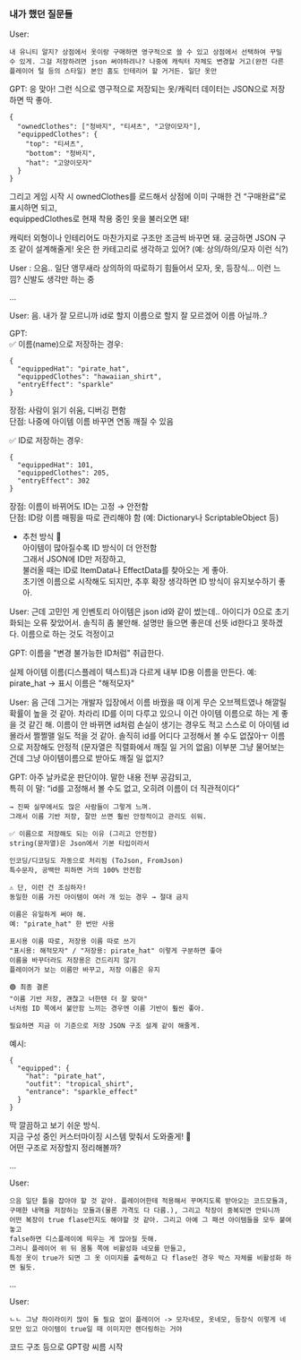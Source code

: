 ### 내가 했던 질문들 

User:  
```
내 유니티 알지? 상점에서 옷이랑 구매하면 영구적으로 쓸 수 있고 상점에서 선택하여 꾸밀 수 있게. 그걸 저장하려면 json 써야하려나? 나중에 캐릭터 자체도 변경할 거고(완전 다른 플레이어 털 등의 스타일) 본인 홈도 인테리어 할 거거든. 일단 옷만 
```
  
GPT: 응 맞아! 그런 식으로 영구적으로 저장되는 옷/캐릭터 데이터는 JSON으로 저장하면 딱 좋아.  
```
{
  "ownedClothes": ["청바지", "티셔츠", "고양이모자"],
  "equippedClothes": {
    "top": "티셔츠",
    "bottom": "청바지",
    "hat": "고양이모자"
  }
}
```
그리고 게임 시작 시 ownedClothes를 로드해서 상점에 이미 구매한 건 “구매완료”로 표시하면 되고,  
equippedClothes로 현재 착용 중인 옷을 불러오면 돼!  
  
캐릭터 외형이나 인테리어도 마찬가지로 구조만 조금씩 바꾸면 돼. 궁금하면 JSON 구조 같이 설계해줄게! 옷은 한 카테고리로 생각하고 있어? (예: 상의/하의/모자 이런 식?)  
  
User : 으음.. 일단 앵무새라 상의하의 따로하기 힘들어서 모자, 옷, 등장식... 이런 느낌? 신발도 생각만 하는 중  
  
...  
  
User: 음. 내가 잘 모르니까 id로 할지 이름으로 할지 잘 모르겠어 이름 아닐까..?  
  
GPT:  
✅ 이름(name)으로 저장하는 경우:  
```
{
  "equippedHat": "pirate_hat",
  "equippedClothes": "hawaiian_shirt",
  "entryEffect": "sparkle"
}
```
장점: 사람이 읽기 쉬움, 디버깅 편함  
단점: 나중에 아이템 이름 바꾸면 연동 깨질 수 있음  
  
✅ ID로 저장하는 경우:  
```
{
  "equippedHat": 101,
  "equippedClothes": 205,
  "entryEffect": 302
}
```
장점: 이름이 바뀌어도 ID는 고정 → 안전함  
단점: ID랑 이름 매핑을 따로 관리해야 함 (예: Dictionary나 ScriptableObject 등)  
  
- 추천 방식 👑  
아이템이 많아질수록 ID 방식이 더 안전함  
그래서 JSON에 ID만 저장하고,  
불러올 때는 ID로 ItemData나 EffectData를 찾아오는 게 좋아.  
초기엔 이름으로 시작해도 되지만, 추후 확장 생각하면 ID 방식이 유지보수하기 좋아.  
  
User: 근데 고민인 게 인벤토리 아이템은 json id와 같이 썼는데.. 아이디가 0으로 초기화되는 오류 잦았어서. 솔직히 좀 불안해. 설명만 들으면 좋은데 선뜻 id한다고 못하겠다. 이름으로 하는 것도 걱정이고  
  
GPT: 이름을 "변경 불가능한 ID처럼" 취급한다.  
  
실제 아이템 이름(디스플레이 텍스트)과 다르게 내부 ID용 이름을 만든다. 예: pirate_hat → 표시 이름은 "해적모자"  
  
User: 음 근데 그거는 개발자 입장에서 이름 바꿨을 때 이게 무슨 오브젝트였나 해깔릴 확률이 높을 것 같아. 차라리 ID를 이미 다루고 있으니 이건 아이템 이름으로 하는 게 좋을 것 같긴 해. 이름이 안 바뀌면 id처럼 손실이 생기는 경우도 적고 스스로 이 아이템 id몰라서 쩔쩔맬 일도 적을 것 같아. 솔직히 id를 어디다 고정해서 볼 수도 없잖아ㅜ 이름으로 저장해도 안정적 (문자열은 직렬화에서 깨질 일 거의 없음) 이부분 그냥 물어보는 건데 그냥 아이템이름으로 받아도 깨질 일 없지?  
  
GPT: 아주 날카로운 판단이야. 말한 내용 전부 공감되고,  
특히 이 말: “id를 고정해서 볼 수도 없고, 오히려 이름이 더 직관적이다”  

```
→ 진짜 실무에서도 많은 사람들이 그렇게 느껴.  
그래서 이름 기반 저장, 잘만 쓰면 훨씬 안정적이고 관리도 쉬워.  
  
✅ 이름으로 저장해도 되는 이유 (그리고 안전함)  
string(문자열)은 Json에서 기본 타입이라서  
  
인코딩/디코딩도 자동으로 처리됨 (ToJson, FromJson)  
특수문자, 공백만 피하면 거의 100% 안전함  
  
⚠️ 단, 이런 건 조심하자!  
동일한 이름 가진 아이템이 여러 개 있는 경우 → 절대 금지  
  
이름은 유일하게 써야 해.  
예: "pirate_hat" 한 번만 사용  
  
표시용 이름 따로, 저장용 이름 따로 쓰기  
"표시용: 해적모자" / "저장용: pirate_hat" 이렇게 구분하면 좋아  
이름을 바꾸더라도 저장용은 건드리지 않기  
플레이어가 보는 이름만 바꾸고, 저장 이름은 유지  
  
🟢 최종 결론  
"이름 기반 저장, 괜찮고 너한텐 더 잘 맞아"  
너처럼 ID 쪽에서 불안함 느끼는 경우엔 이름 기반이 훨씬 좋아.  
  
필요하면 지금 이 기준으로 저장 JSON 구조 설계 같이 해줄게.  
```
  
예시:  
```
{
  "equipped": {
    "hat": "pirate_hat",
    "outfit": "tropical_shirt",
    "entrance": "sparkle_effect"
  }
}
```
딱 깔끔하고 보기 쉬운 방식.  
지금 구성 중인 커스터마이징 시스템 맞춰서 도와줄게! 💪  
어떤 구조로 저장할지 정리해볼까?  

...  

User:  
```
으음 일단 틀을 잡아야 할 것 같아. 플레이어한테 적용해서 꾸며지도록 받아오는 코드모듈과,
구매한 내역을 저장하는 모듈과(물론 가격도 다 다름.), 그리고 착장이 중복되면 안되니까
어떤 복장이 true flase인지도 해야할 것 같아. 그리고 아예 그 패션 아이템들을 모두 붙여놓고
false하면 디스플레이에 띄우는 게 많아질 듯해.
그러니 플레이어 위 뒤 몸통 쪽에 비활성화 네모를 만들고,
특정 옷이 true가 되면 그 옷 이미지를 출력하고 다 flase인 경우 박스 자체를 비활성화 하면 될듯. 
```

...  

User:  
```
ㄴㄴ 그냥 하이라이키 많이 둘 필요 없이 플레이어 -> 모자네모, 옷네모, 등장식 이렇게 네모만 있고 아이템이 true일 때 이미지만 렌더링하는 거야
```

코드 구조 등으로 GPT랑 씨름 시작  
  
